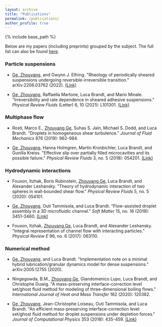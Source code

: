 ```yaml
---
layout: archive
title: "Publications"
permalink: /publications/
author_profile: true
---
```


<!-- {% if site.author.googlescholar %}
  You can also find my articles on <u><a href="{{author.googlescholar}}">my Google Scholar profile</a>.</u>
{% endif %} -->

{% include base_path %}

<!-- {% for post in site.publications reversed %}
  {% include archive-single.html %}
{% endfor %} -->

Below are my papers (including preprints) grouped by the subject.
The full list can also be found [here](https://scholar.google.com/citations?user=2UWxT3cAAAAJ&hl=en).

### Particle suspensions

* <u>Ge, Zhouyang</u>, and Gwynn J. Elfring. "Rheology of periodically sheared suspensions undergoing reversible-irreversible transition." arXiv:2206.03762 (2022).
[(Link)](https://arxiv.org/abs/2206.03762)

* <u>Ge, Zhouyang</u>, Raffaella Martone, Luca Brandt, and Mario Minale. "Irreversibility and rate dependence in sheared adhesive suspensions." *Physical Review Fluids* (Letter) 6, 10 (2021): L101301.
[(Link)](https://journals.aps.org/prfluids/abstract/10.1103/PhysRevFluids.6.L101301)

### Multiphase flow

* Rosti, Marco E., <u>Zhouyang Ge</u>, Suhas S. Jain, Michael S. Dodd, and Luca Brandt. "Droplets in homogeneous shear turbulence." *Journal of Fluid Mechanics* 876 (2019): 962-984.

* <u>Ge, Zhouyang</u>, Hanna Holmgren, Martin Kronbichler, Luca Brandt, and Gunilla Kreiss. "Effective slip over partially filled microcavities and its possible failure." *Physical Review Fluids* 3, no. 5 (2018): 054201.
[(Link)](https://journals.aps.org/prfluids/abstract/10.1103/PhysRevFluids.3.054201)

### Hydrodynamic interactions

* Fouxon, Itzhak, Boris Rubinstein, <u>Zhouyang Ge</u>, Luca Brandt, and Alexander Leshansky. "Theory of hydrodynamic interaction of two spheres in wall-bounded shear flow." *Physical Review Fluids* 5, no. 5 (2020): 054101.

* <u>Ge, Zhouyang</u>, Outi Tammisola, and Luca Brandt. "Flow-assisted droplet assembly in a 3D microfluidic channel." *Soft Matter* 15, no. 16 (2019): 3451-3460.
[(Link)](https://pubs.rsc.org/en/content/articlehtml/2019/sm/c8sm02479k)

* Fouxon, Itzhak, <u>Zhouyang Ge</u>, Luca Brandt, and Alexander Leshansky. "Integral representation of channel flow with interacting particles." *Physical Review E* 96, no. 6 (2017): 063110.

### Numerical method

* <u>Ge, Zhouyang</u>, and Luca Brandt. "Implementation note on a minimal hybrid lubrication/granular dynamics model for dense suspensions." arXiv:2005.12755 (2020).

* Ningegowda, B.M., <u>Zhouyang Ge</u>, Giandomenico Lupo, Luca Brandt, and Christophe Duwig. "A mass-preserving interface-correction level set/ghost fluid method for modeling of three-dimensional boiling flows." *International Journal of Heat and Mass Transfer* 162 (2020): 120382.

* <u>Ge, Zhouyang</u>, Jean-Christophe Loiseau, Outi Tammisola, and Luca Brandt. "An efficient mass-preserving interface-correction level set/ghost fluid method for droplet suspensions under depletion forces." *Journal of Computational Physics* 353 (2018): 435-459. [(Link)](https://www.sciencedirect.com/science/article/pii/S0021999117308136?casa_token=X6zulI0fNJkAAAAA:D6Oz65POsroKUl5LtMCakbYo7s5oJLR_M0bYQZ4U8ADagY5dh2XWdV6ycYL0l7X6FzLVSQaQUwr1)
